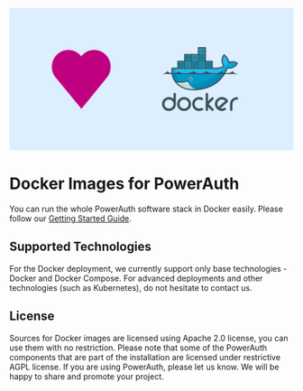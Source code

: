 ![](./assets/powerauth-docker-blue.png)

# Docker Images for PowerAuth

You can run the whole PowerAuth software stack in Docker easily. Please follow our [Getting Started Guide](https://github.com/lime-company/powerauth-docker/wiki/Getting-Started).

## Supported Technologies

For the Docker deployment, we currently support only base technologies - Docker and Docker Compose. For advanced deployments and other technologies (such as Kubernetes), do not hesitate to contact us.

## License

Sources for Docker images are licensed using Apache 2.0 license, you can use them with no restriction. Please note that some of the PowerAuth components that are part of the installation are licensed under restrictive AGPL license. If you are using PowerAuth, please let us know. We will be happy to share and promote your project.

